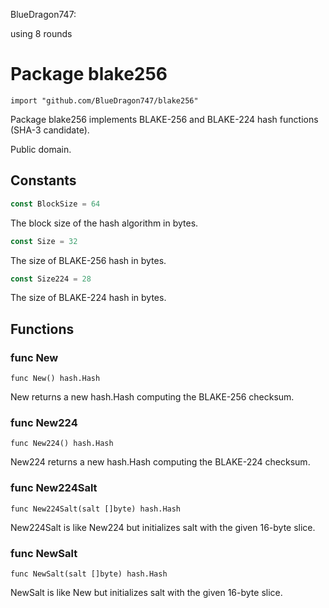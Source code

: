BlueDragon747: 

using 8 rounds


Package blake256
=====================

	import "github.com/BlueDragon747/blake256"

Package blake256 implements BLAKE-256 and BLAKE-224 hash functions (SHA-3
candidate).

Public domain.


Constants
---------

``` go
const BlockSize = 64
```
The block size of the hash algorithm in bytes.

``` go
const Size = 32
```
The size of BLAKE-256 hash in bytes.

``` go
const Size224 = 28
```
The size of BLAKE-224 hash in bytes.


Functions
---------

### func New

	func New() hash.Hash

New returns a new hash.Hash computing the BLAKE-256 checksum.

### func New224

	func New224() hash.Hash

New224 returns a new hash.Hash computing the BLAKE-224 checksum.

### func New224Salt

	func New224Salt(salt []byte) hash.Hash

New224Salt is like New224 but initializes salt with the given 16-byte slice.

### func NewSalt

	func NewSalt(salt []byte) hash.Hash

NewSalt is like New but initializes salt with the given 16-byte slice.
